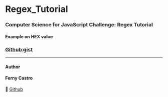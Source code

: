 # Regex_Tutorial


### Computer Science for JavaScript Challenge: Regex Tutorial

#### Example on HEX value

 ### [Github gist](https://gist.github.com/FernyCastro8/4aac6e420d7471320082da8f4575e66c)
---

#### Author

#### Ferny Castro
🔗 [Github](https://github.com/FernyCastro8)
